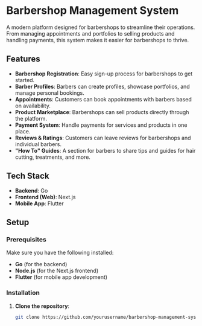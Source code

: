 # Barbershop Management System

A modern platform designed for barbershops to streamline their operations. From managing appointments and portfolios to selling products and handling payments, this system makes it easier for barbershops to thrive.

## Features

- **Barbershop Registration**: Easy sign-up process for barbershops to get started.
- **Barber Profiles**: Barbers can create profiles, showcase portfolios, and manage personal bookings.
- **Appointments**: Customers can book appointments with barbers based on availability.
- **Product Marketplace**: Barbershops can sell products directly through the platform.
- **Payment System**: Handle payments for services and products in one place.
- **Reviews & Ratings**: Customers can leave reviews for barbershops and individual barbers.
- **"How To" Guides**: A section for barbers to share tips and guides for hair cutting, treatments, and more.

## Tech Stack

- **Backend**: Go
- **Frontend (Web)**: Next.js
- **Mobile App**: Flutter

## Setup

### Prerequisites

Make sure you have the following installed:
- **Go** (for the backend)
- **Node.js** (for the Next.js frontend)
- **Flutter** (for mobile app development)

### Installation

1. **Clone the repository**:
   ```bash
   git clone https://github.com/yourusername/barbershop-management-system.git
